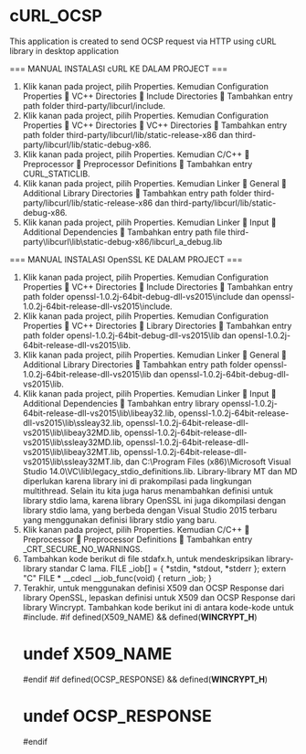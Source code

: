 # cURL_OCSP
This application is created to send OCSP request via HTTP using cURL library in desktop application

=== MANUAL INSTALASI cURL KE DALAM PROJECT ===

1.	Klik kanan pada project, pilih Properties. Kemudian Configuration Properties  VC++ Directories  Include Directories  Tambahkan entry path folder third-party/libcurl/include.
2.	Klik kanan pada project, pilih Properties. Kemudian Configuration Properties  VC++ Directories  VC++ Directories  Tambahkan entry path folder third-party/libcurl/lib/static-release-x86 dan third-party/libcurl/lib/static-debug-x86.
3.	Klik kanan pada project, pilih Properties. Kemudian C/C++  Preprocessor  Preprocessor Definitions  Tambahkan entry CURL_STATICLIB.
4.	Klik kanan pada project, pilih Properties. Kemudian Linker  General  Additional Library Directories  Tambahkan entry path folder third-party/libcurl/lib/static-release-x86 dan third-party/libcurl/lib/static-debug-x86.
5.	Klik kanan pada project, pilih Properties. Kemudian Linker  Input  Additional Dependencies  Tambahkan entry path file third-party\libcurl\lib\static-debug-x86/libcurl_a_debug.lib

=== MANUAL INSTALASI OpenSSL KE DALAM PROJECT ===

1.	 Klik kanan pada project, pilih Properties. Kemudian Configuration Properties  VC++ Directories  Include Directories  Tambahkan entry path folder openssl-1.0.2j-64bit-debug-dll-vs2015\include dan openssl-1.0.2j-64bit-release-dll-vs2015\include. 
2.	Klik kanan pada project, pilih Properties. Kemudian Configuration Properties  VC++ Directories  Library Directories  Tambahkan entry path folder opensl-1.0.2j-64bit-debug-dll-vs2015\lib dan opensl-1.0.2j-64bit-release-dll-vs2015\lib.
3.	Klik kanan pada project, pilih Properties. Kemudian Linker  General  Additional Library Directories  Tambahkan entry path folder openssl-1.0.2j-64bit-release-dll-vs2015\lib dan openssl-1.0.2j-64bit-debug-dll-vs2015\lib.
4.	Klik kanan pada project, pilih Properties. Kemudian Linker  Input  Additional Dependencies  Tambahkan entry library openssl-1.0.2j-64bit-release-dll-vs2015\lib\libeay32.lib, openssl-1.0.2j-64bit-release-dll-vs2015\lib\ssleay32.lib, openssl-1.0.2j-64bit-release-dll-vs2015\lib\libeay32MD.lib, openssl-1.0.2j-64bit-release-dll-vs2015\lib\ssleay32MD.lib, openssl-1.0.2j-64bit-release-dll-vs2015\lib\libeay32MT.lib, openssl-1.0.2j-64bit-release-dll-vs2015\lib\ssleay32MT.lib, dan C:\Program Files (x86)\Microsoft Visual Studio 14.0\VC\lib\legacy_stdio_definitions.lib. Library-library MT dan MD diperlukan karena library ini di prakompilasi pada lingkungan multithread. Selain itu kita juga harus menambahkan definisi untuk library stdio lama, karena library OpenSSL ini juga dikompilasi dengan library stdio lama, yang berbeda dengan Visual Studio 2015 terbaru yang menggunakan definisi library stdio yang baru.
5.	Klik kanan pada project, pilih Properties. Kemudian C/C++  Preprocessor  Preprocessor Definitions  Tambahkan entry _CRT_SECURE_NO_WARNINGS.
6.	Tambahkan kode berikut di file stdafx.h, untuk mendeskripsikan library-library standar C lama.
    FILE _iob[] = { *stdin, *stdout, *stderr };
    extern "C" FILE * __cdecl __iob_func(void) { return _iob; }
7.	Terakhir, untuk menggunakan definisi X509 dan OCSP Response dari library OpenSSL, lepaskan definisi untuk X509 dan OCSP Response dari library Wincrypt. Tambahkan kode berikut ini di antara kode-kode untuk #include.
    #if defined(X509_NAME) && defined(__WINCRYPT_H__)
    #  undef X509_NAME
    #endif
    #if defined(OCSP_RESPONSE) && defined(__WINCRYPT_H__)
    #  undef OCSP_RESPONSE
    #endif
